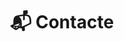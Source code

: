 ---
# An instance of the Contact widget.
# Documentation: https://sourcethemes.com/academic/docs/page-builder/
widget: contact

# This file represents a page section.
headless: true

# Order that this section appears on the page.
weight: 8

title: "📬 Contacte"
subtitle:

content:
  # Automatically link email and phone or display as text?
  autolink: true
  
  # Email form provider
  form:
    provider: netlify    
    netlify:
      # Enable CAPTCHA challenge to reduce spam?
      captcha: true
      success_page: /gracies
  
design:
  columns: '1'
  background:
    color: "#FFFFF8"

advanced:
  css_style: "padding-bottom: 0px;"
---